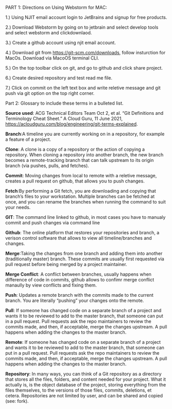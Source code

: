 PART 1: Directions on Using Webstorm for MAC:

1.) Using NJIT email account login to JetBrains and signup for free products.

2.) Download Webstorm by going on to jetbrain and select develop tools and select webstorm and clickdownlaod.

3.) Create a github account using njit email account. 

4.) Download git from https://git-scm.com/downloads, follow insturction for MacOs. Download via MacoOS terminal CLI.

5.) On the top toolbar click on git, and go to github and click share project.

6.) Create desired repository and test read me file.

7.) Click on commit on the left text box and write reletive message and git push via git option on the top right corner.

Part 2: Glossary to include these terms in a bulleted list.

**Source used**: ACG Technical Editors Team		  Oct 2, et al. “Git Definitions and Terminology Cheat Sheet.” A Cloud Guru, 11 June 2021, https://acloudguru.com/blog/engineering/git-terms-explained.

**Branch**:A timeline you are currently working on in a repository, for example a feature of a project.

**Clone**: A clone is a copy of a repository or the action of copying a repository. When cloning a repository into another branch, the new branch becomes a remote-tracking branch that can talk upstream to its origin branch (via pushes, pulls, and fetches).

**Commit**: Moving changes from local to remote with a reletive message, creates a pull request on github, that allows you to push changes.

**Fetch**:By performing a Git fetch, you are downloading and copying that branch’s files to your workstation. Multiple branches can be fetched at once, and you can rename the branches when running the command to suit your needs.

**GIT**: The command line linked to github, in most cases you have to manualy commit and push changes via command line

**Github**: The online platform that restores your repositories and branch, a verison control software that allows to view all timeline/branches and changes.

**Merge**:Taking the changes from one branch and adding them into another (traditionally master) branch. These commits are usually first requested via pull request before being merged by a project maintainer.

**Merge Conflict**: A conflict between branches, usually happens when difference of code in commits, github allows to confimr merge conflict manaully by view conflicts and fixing them.

**Push**: Updates a remote branch with the commits made to the current branch. You are literally “pushing” your changes onto the remote.

**Pull**: If someone has changed code on a separate branch of a project and wants it to be reviewed to add to the master branch, that someone can put in a pull request. Pull requests ask the repo maintainers to review the commits made, and then, if acceptable, merge the changes upstream. A pull happens when adding the changes to the master branch.

**Remote**: If someone has changed code on a separate branch of a project and wants it to be reviewed to add to the master branch, that someone can put in a pull request. Pull requests ask the repo maintainers to review the commits made, and then, if acceptable, merge the changes upstream. A pull happens when adding the changes to the master branch.

**Repository**: In many ways, you can think of a Git repository as a directory that stores all the files, folders, and content needed for your project. What it actually is, is the object database of the project, storing everything from the files themselves, to the versions of those files, commits, deletions, et cetera. Repositories are not limited by user, and can be shared and copied (see: fork).


